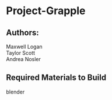 # Project-Grapple

## Authors:
Maxwell Logan <br>
Taylor Scott <br>
Andrea Nosler <br>

## Required Materials to Build
blender

